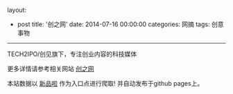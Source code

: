 layout: 
  - post 
title: '创之网' 
date: 2014-07-16 00:00:00 
categories: 网摘 
tags: 创意事物 
---

TECH2IPO/创见旗下，专注创业内容的科技媒体  

更多详情请参考相关网站 [创之网](http://chuang.pro)  

本站数据以 [新品啦](http://xinpinla.com/) 作为入口点进行爬取! 并自动发布于github pages上。  
